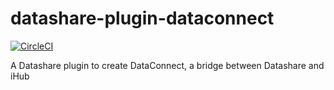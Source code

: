# datashare-plugin-dataconnect
[![CircleCI](https://circleci.com/gh/ICIJ/datashare-plugin-dataconnect.svg?style=svg)](https://circleci.com/gh/ICIJ/datashare-plugin-dataconnect)

A Datashare plugin to create DataConnect, a bridge between Datashare and iHub

